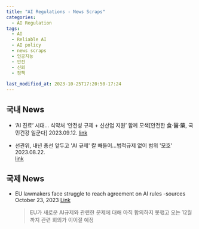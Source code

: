 ```yaml
---
title: "AI Regulations - News Scraps"
categories:
  - AI Regulation
tags:
  - AI
  - Reliable AI
  - AI policy
  - news scraps
  - 인공지능
  - 안전
  - 신뢰
  - 정책
  
last_modified_at: 2023-10-25T17:20:50-17:24
---
```


## 국내 News 
 * ‘AI 진료’ 시대… 식약처 ‘안전성 규제 + 신산업 지원’ 함께 모색[안전한 食·醫·藥, 국민건강 일군다] 2023.09.12.
   [link](https://www.munhwa.com/news/view.html?no=2023091201032521129001)

 * 선관위, 내년 총선 앞두고 'AI 규제' 칼 빼들어...법적규제 없어 범위 '모호' 2023.08.22.  
   [link](https://www.ajunews.com/view/20230821183917116)


## 국제 News 
* EU lawmakers face struggle to reach agreement on AI rules -sources October 23, 2023 [Link](https://www.reuters.com/technology/eu-lawmakers-face-struggle-reach-agreement-ai-rules-sources-2023-10-23/)
    > EU가 새로운 AI규제와 관련한 문제에 대해 아직 합의하지 못핷고 오는 12월까지 관련 회의가 이이절 예정




